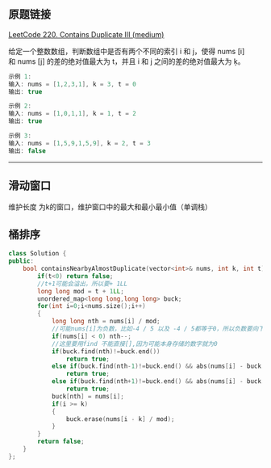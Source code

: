## 原题链接

[LeetCode 220. Contains Duplicate III (medium)](https://leetcode-cn.com/problems/contains-duplicate-iii/)

给定一个整数数组，判断数组中是否有两个不同的索引 i 和 j，使得 nums [i] 和 nums [j] 的差的绝对值最大为 t，并且 i 和 j 之间的差的绝对值最大为 ķ。

```cpp
示例 1:
输入: nums = [1,2,3,1], k = 3, t = 0
输出: true

示例 2:
输入: nums = [1,0,1,1], k = 1, t = 2
输出: true

示例 3:
输入: nums = [1,5,9,1,5,9], k = 2, t = 3
输出: false
```

---

## 滑动窗口

维护长度 为k的窗口，维护窗口中的最大和最小最小值（单调栈）

## 桶排序

```cpp
class Solution {
public:
    bool containsNearbyAlmostDuplicate(vector<int>& nums, int k, int t) {
        if(t<0) return false;
        //t+1可能会溢出，所以要+ 1LL
        long long mod = t + 1LL;
        unordered_map<long long,long long> buck;
        for(int i=0;i<nums.size();i++)
        {
            long long nth = nums[i] / mod;
            //可能nums[i]为负数，比如-4 / 5 以及 -4 / 5都等于0，所以负数要向下移动一位
            if(nums[i] < 0) nth--;
            //这里要用find 不能直接[],因为可能本身存储的数字就为0
            if(buck.find(nth)!=buck.end()) 
                return true;
            else if(buck.find(nth-1)!=buck.end() && abs(nums[i] - buck[nth-1]) <= t)
                return true;
            else if(buck.find(nth+1)!=buck.end() && abs(nums[i] - buck[nth+1]) <= t)
                return true;
            buck[nth] = nums[i];
            if(i >= k)
            {
                buck.erase(nums[i - k] / mod);
            }
        }
        return false;
    }
};
```